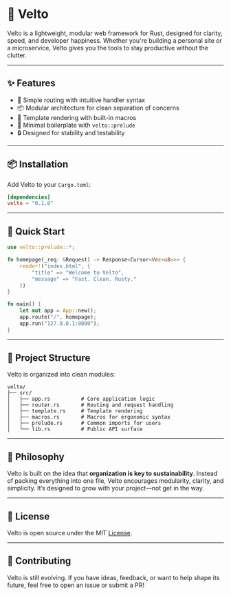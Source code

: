 # 🚀 Velto

Velto is a lightweight, modular web framework for Rust, designed for clarity, speed, and developer happiness. Whether you're building a personal site or a microservice, Velto gives you the tools to stay productive without the clutter.

---

## ✨ Features

- 🧭 Simple routing with intuitive handler syntax
- 📦 Modular architecture for clean separation of concerns
- 🧵 Template rendering with built-in macros
- 🧠 Minimal boilerplate with `velto::prelude`
- 🔒 Designed for stability and testability

---

## 📦 Installation

Add Velto to your `Cargo.toml`:

```toml
[dependencies]
velto = "0.1.0"
```

---

## 🧪 Quick Start

```rust
use velto::prelude::*;

fn homepage(_req: &Request) -> Response<Cursor<Vec<u8>>> {
    render!("index.html", {
        "title" => "Welcome to Velto",
        "message" => "Fast. Clean. Rusty."
    })
}

fn main() {
    let mut app = App::new();
    app.route("/", homepage);
    app.run("127.0.0.1:8080");
}
```

---

## 🧰 Project Structure

Velto is organized into clean modules:

```
velto/
├── src/
│   ├── app.rs          # Core application logic
│   ├── router.rs       # Routing and request handling
│   ├── template.rs     # Template rendering
│   ├── macros.rs       # Macros for ergonomic syntax
│   ├── prelude.rs      # Common imports for users
│   └── lib.rs          # Public API surface
```

---

## 🧠 Philosophy

Velto is built on the idea that **organization is key to sustainability**. Instead of packing everything into one file, Velto encourages modularity, clarity, and simplicity. It’s designed to grow with your project—not get in the way.

---

## 📄 License

Velto is open source under the MIT [License](LICENSE).

---

## 💬 Contributing

Velto is still evolving. If you have ideas, feedback, or want to help shape its future, feel free to open an issue or submit a PR!

